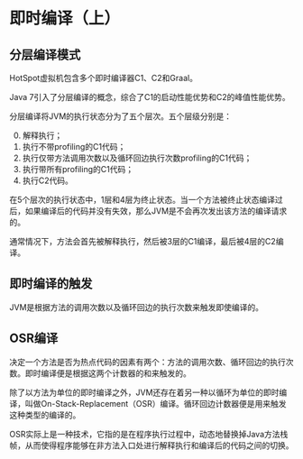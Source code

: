# 即时编译（上）

## 分层编译模式

HotSpot虚拟机包含多个即时编译器C1、C2和Graal。

Java 7引入了分层编译的概念，综合了C1的启动性能优势和C2的峰值性能优势。

分层编译将JVM的执行状态分为了五个层次。五个层级分别是：

0. 解释执行；
1. 执行不带profiling的C1代码；
2. 执行仅带方法调用次数以及循环回边执行次数profiling的C1代码；
3. 执行带所有profiling的C1代码；
4. 执行C2代码。

在5个层次的执行状态中，1层和4层为终止状态。当一个方法被终止状态编译过后，如果编译后的代码并没有失效，那么JVM是不会再次发出该方法的编译请求的。

通常情况下，方法会首先被解释执行，然后被3层的C1编译，最后被4层的C2编译。

## 即时编译的触发

JVM是根据方法的调用次数以及循环回边的执行次数来触发即使编译的。

## OSR编译

决定一个方法是否为热点代码的因素有两个：方法的调用次数、循环回边的执行次数。即时编译便是根据这两个计数器的和来触发的。

除了以方法为单位的即时编译之外，JVM还存在着另一种以循环为单位的即时编译，叫做On-Stack-Replacement（OSR）编译。循环回边计数器便是用来触发这种类型的编译的。

OSR实际上是一种技术，它指的是在程序执行过程中，动态地替换掉Java方法栈帧，从而使得程序能够在非方法入口处进行解释执行和编译后的代码之间的切换。

